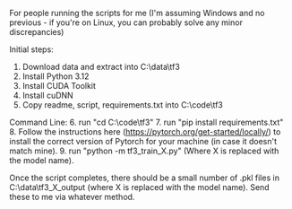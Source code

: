 For people running the scripts for me (I'm assuming Windows and no previous  - if you're on Linux, you can probably solve any minor discrepancies)

Initial steps:
1. Download data and extract into C:\data\tf3
2. Install Python 3.12 
3. Install CUDA Toolkit
4. Install cuDNN
5. Copy readme, script, requirements.txt into C:\code\tf3

Command Line:
6. run "cd C:\code\tf3"
7. run "pip install requirements.txt"
8. Follow the instructions here (https://pytorch.org/get-started/locally/) to install the correct version of Pytorch for your machine (in case it doesn't match mine). 
9. run "python -m tf3_train_X.py" (Where X is replaced with the model name).

Once the script completes, there should be a small number of .pkl files in C:\data\tf3_X_output (where X is replaced with the model name). Send these to me via whatever method.